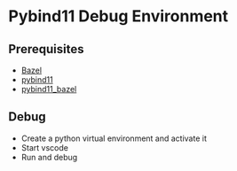 # Pybind11 Debug Environment
## Prerequisites
- [Bazel](https://www.bazel.build/)
- [pybind11](https://github.com/pybind/pybind11)
- [pybind11_bazel](https://github.com/pybind/pybind11_bazel)
## Debug
- Create a python virtual environment and activate it
- Start vscode
- Run and debug